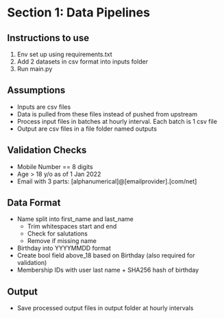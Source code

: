 # Section 1: Data Pipelines

## Instructions to use
1. Env set up using requirements.txt
2. Add 2 datasets in csv format into inputs folder
3. Run main.py

## Assumptions
- Inputs are csv files
- Data is pulled from these files instead of pushed from upstream
- Process input files in batches at hourly interval. Each batch is 1 csv file
- Output are csv files in a file folder named outputs

## Validation Checks
- Mobile Number == 8 digits
- Age > 18 y/o as of 1 Jan 2022
- Email with 3 parts: [alphanumerical]@[emailprovider].[com/net]

## Data Format
- Name split into first_name and last_name
  - Trim whitespaces start and end
  - Check for salutations
  - Remove if missing name
- Birthday into YYYYMMDD format
- Create bool field above_18 based on Birthday (also required for validation)
- Membership IDs with user last name + SHA256 hash of birthday

## Output
- Save processed output files in output folder at hourly intervals